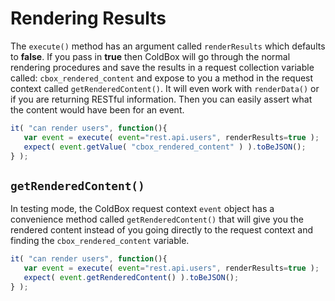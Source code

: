 # Rendering Results

The `execute()` method has an argument called `renderResults` which defaults to **false**. If you pass in **true** then ColdBox will go through the normal rendering procedures and save the results in a request collection variable called: `cbox_rendered_content` and expose to you a method in the request context called `getRenderedContent()`. It will even work with `renderData()` or if you are returning RESTful information. Then you can easily assert what the content would have been for an event.

```js
it( "can render users", function(){
   var event = execute( event="rest.api.users", renderResults=true );
   expect( event.getValue( "cbox_rendered_content" ) ).toBeJSON();
} );
```

## `getRenderedContent()`

In testing mode, the ColdBox request context `event` object has a convenience method called `getRenderedContent()` that will give you the rendered content instead of you going directly to the request context and finding the `cbox_rendered_content` variable.

```js
it( "can render users", function(){
   var event = execute( event="rest.api.users", renderResults=true );
   expect( event.getRenderedContent() ).toBeJSON();
} );
```
